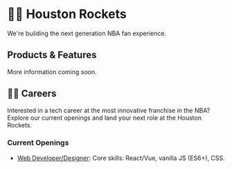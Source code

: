 # 🚀🏀 Houston Rockets
We're building the next generation NBA fan experience.

## Products & Features
More information coming soon.

## 🧑‍💻 Careers
Interested in a tech career at the most innovative franchise in the NBA? Explore our current openings and land your next role at the Houston Rockets.

### Current Openings
- [Web Developer/Designer](https://www.teamworkonline.com/basketball-jobs/nbateamjobs/houston-rockets/web-developer-designer-2002262): Core skills: React/Vue, vanilla JS (ES6+), CSS.
